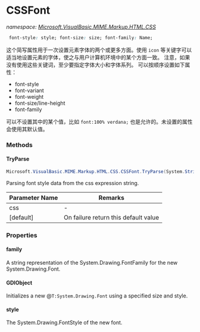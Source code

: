 ﻿# CSSFont
_namespace: [Microsoft.VisualBasic.MIME.Markup.HTML.CSS](./index.md)_

```CSS
 font-style: style; font-size: size; font-family: Name;
 ```
 
 这个简写属性用于一次设置元素字体的两个或更多方面。使用 ``icon`` 等关键字可以适当地设置元素的字体，使之与用户计算机环境中的某个方面一致。
 注意，如果没有使用这些关键词，至少要指定字体大小和字体系列。
 可以按顺序设置如下属性：

 + font-style
 + font-variant
 + font-weight
 + font-size/line-height
 + font-family

 可以不设置其中的某个值，比如 ``font:100% verdana;`` 也是允许的。未设置的属性会使用其默认值。



### Methods

#### TryParse
```csharp
Microsoft.VisualBasic.MIME.Markup.HTML.CSS.CSSFont.TryParse(System.String,Microsoft.VisualBasic.MIME.Markup.HTML.CSS.CSSFont)
```
Parsing font style data from the css expression string.

|Parameter Name|Remarks|
|--------------|-------|
|css|-|
|[default]|On failure return this default value|



### Properties

#### family
A string representation of the System.Drawing.FontFamily for the new System.Drawing.Font.
#### GDIObject
Initializes a new @``T:System.Drawing.Font`` using a specified size and style.
#### style
The System.Drawing.FontStyle of the new font.
